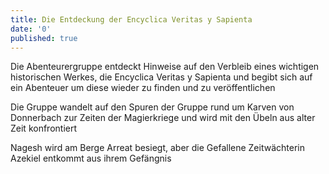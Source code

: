 ```yaml
---
title: Die Entdeckung der Encyclica Veritas y Sapienta
date: '0'
published: true
---
```


Die Abenteurergruppe entdeckt Hinweise auf den Verbleib eines wichtigen historischen Werkes, die Encyclica Veritas y Sapienta und begibt sich auf ein Abenteuer um diese wieder zu finden und zu veröffentlichen

Die Gruppe wandelt auf den Spuren der Gruppe rund um Karven von Donnerbach zur Zeiten der Magierkriege und wird mit den Übeln aus alter Zeit konfrontiert

Nagesh wird am Berge Arreat besiegt, aber die Gefallene Zeitwächterin Azekiel entkommt aus ihrem Gefängnis
